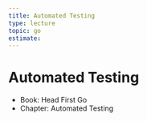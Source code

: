 ```yaml
---
title: Automated Testing
type: lecture
topic: go
estimate:
---
```


# Automated Testing

- Book: Head First Go
- Chapter: Automated Testing
